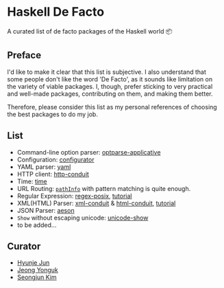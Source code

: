 # Haskell De Facto

A curated list of de facto packages of the Haskell world :package:

## Preface

I'd like to make it clear that this list is subjective. I also understand that some people don't like the word 'De Facto',
as it sounds like limitation on the variety of viable packages. I, though, prefer sticking to very practical and well-made
packages, contributing on them, and making them better.

Therefore, please consider this list as my personal references of choosing the best packages to do my job.

## List

- Command-line option parser: [optparse-applicative](https://hackage.haskell.org/package/optparse-applicative)
- Configuration: [configurator](https://hackage.haskell.org/package/configurator)
- YAML parser: [yaml](https://hackage.haskell.org/package/yaml)
- HTTP client: [http-conduit](https://www.stackage.org/package/http-conduit)
- Time: [time](https://hackage.haskell.org/package/time)
- URL Routing: [`pathInfo`](http://hackage.haskell.org/package/wai-3.2.1.1/docs/Network-Wai.html#v:pathInfo) with pattern matching is quite enough.
- Regular Expression: [regex-posix](https://www.stackage.org/haddock/lts-7.5/regex-posix-0.95.2/Text-Regex-Posix.html), [tutorial](http://www.serpentine.com/blog/2007/02/27/a-haskell-regular-expression-tutorial/)
- XML(HTML) Parser: [xml-conduit](https://hackage.haskell.org/package/xml-conduit) & [html-conduit](https://hackage.haskell.org/package/html-conduit), [tutorial](http://www.yesodweb.com/book/xml)
- JSON Parser: [aeson](https://hackage.haskell.org/package/aeson)
- `Show` without escaping unicode: [unicode-show](https://hackage.haskell.org/package/unicode-show)
- to be added...

## Curator

- [Hyunje Jun](https://github.com/noraesae)
- [Jeong Yonguk](https://github.com/alldne)
- [Seongjun Kim](https://github.com/isairz)
